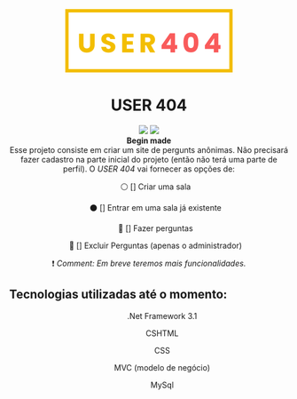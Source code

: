 <div align="center">
  <img src="/wwwroot/SVGs/logo-yellow.svg">
  <h1>USER 404</h1>
  <aside>
    <img src="https://img.shields.io/badge/status-🌓%20Begin%20Made-blue" >
    <img src="https://img.shields.io/github/license/EmilyFelicio/USER404" >
    <br>
      <strong>Begin made</strong>
  </aside>
</div>

<div align="center">
	Esse projeto consiste em criar um site de pergunts anônimas. Não precisará fazer cadastro na parte inicial do projeto (então não terá uma parte de perfil).
	O <i>USER 404</i> vai fornecer as opções de:
	<ol>⚪ [] Criar uma sala</ol>
	<ol>⚫ [] Entrar em uma sala já existente</ol>
	<ol>🔴 [] Fazer perguntas</ol>
	<ol>🔵 [] Excluir Perguntas (apenas o administrador)</ol>
	❗ <i> Comment: Em breve teremos mais funcionalidades.</i>	
</div>

<h2>Tecnologias utilizadas até o momento:</h2>
<ul align="center">
    <ol>.Net Framework 3.1</ol>    
    <ol>CSHTML</ol>
    <ol>CSS</ol>
    <ol>MVC (modelo de negócio)</ol>
    <ol>MySql</ol>    
</ul>

